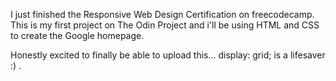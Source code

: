 I just finished the Responsive Web Design Certification on freecodecamp. This is my first project on The Odin Project and i'll be using HTML and CSS to create the Google homepage.

Honestly excited to finally be able to upload this... display: grid; is a lifesaver :) .